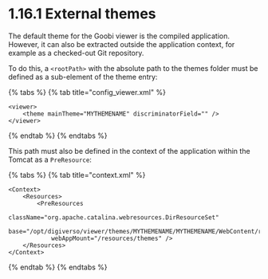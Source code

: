 # 1.16.1 External themes

The default theme for the Goobi viewer is the compiled application. However, it can also be extracted outside the application context, for example as a checked-out Git repository.&#x20;

To do this, a `<rootPath>` with the absolute path to the themes folder must be defined as a sub-element of the theme entry:

{% tabs %}
{% tab title="config_viewer.xml" %}
```markup
<viewer>
    <theme mainTheme="MYTHEMENAME" discriminatorField="" />
</viewer>
```
{% endtab %}
{% endtabs %}

This path must also be defined in the context of the application within the Tomcat as a `PreResource`:

{% tabs %}
{% tab title="context.xml" %}
```markup
<Context>
    <Resources>
        <PreResources 
            className="org.apache.catalina.webresources.DirResourceSet"
            base="/opt/digiverso/viewer/themes/MYTHEMENAME/MYTHEMENAME/WebContent/resources/themes"
            webAppMount="/resources/themes" />
    </Resources>
</Context>
```
{% endtab %}
{% endtabs %}
